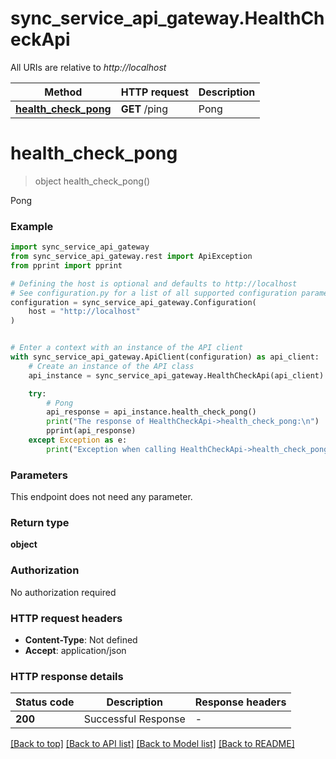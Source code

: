# sync_service_api_gateway.HealthCheckApi

All URIs are relative to *http://localhost*

Method | HTTP request | Description
------------- | ------------- | -------------
[**health_check_pong**](HealthCheckApi.md#health_check_pong) | **GET** /ping | Pong


# **health_check_pong**
> object health_check_pong()

Pong

### Example


```python
import sync_service_api_gateway
from sync_service_api_gateway.rest import ApiException
from pprint import pprint

# Defining the host is optional and defaults to http://localhost
# See configuration.py for a list of all supported configuration parameters.
configuration = sync_service_api_gateway.Configuration(
    host = "http://localhost"
)


# Enter a context with an instance of the API client
with sync_service_api_gateway.ApiClient(configuration) as api_client:
    # Create an instance of the API class
    api_instance = sync_service_api_gateway.HealthCheckApi(api_client)

    try:
        # Pong
        api_response = api_instance.health_check_pong()
        print("The response of HealthCheckApi->health_check_pong:\n")
        pprint(api_response)
    except Exception as e:
        print("Exception when calling HealthCheckApi->health_check_pong: %s\n" % e)
```



### Parameters

This endpoint does not need any parameter.

### Return type

**object**

### Authorization

No authorization required

### HTTP request headers

 - **Content-Type**: Not defined
 - **Accept**: application/json

### HTTP response details

| Status code | Description | Response headers |
|-------------|-------------|------------------|
**200** | Successful Response |  -  |

[[Back to top]](#) [[Back to API list]](../README.md#documentation-for-api-endpoints) [[Back to Model list]](../README.md#documentation-for-models) [[Back to README]](../README.md)

